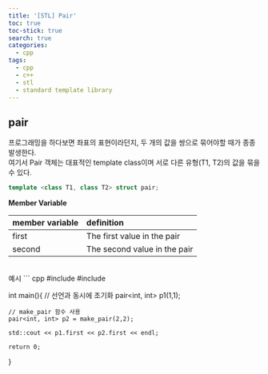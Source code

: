```yaml
---
title: '[STL] Pair'
toc: true
toc-stick: true
search: true
categories:
  - cpp
tags:
  - cpp
  - c++
  - stl
  - standard template library
---
```

## pair  

프로그래밍을 하다보면 좌표의 표현이라던지, 두 개의 값을 쌍으로 묶어야할 때가 종종 발생한다.  
여기서 Pair 객체는 대표적인 template class이며 서로 다른 유형(T1, T2)의 값을 묶을 수 있다.

``` cpp
template <class T1, class T2> struct pair;
```

**Member Variable**  

|member variable|definition|  
|:---|:---|  
|first|The first value in the pair  |  
|second|The second value in the pair |  

<br>
예시
``` cpp
#include <iostream>
#include <utility>

int main(){
	// 선언과 동시에 초기화
	pair<int, int> p1(1,1);

	// make_pair 함수 사용
	pair<int, int> p2 = make_pair(2,2);

	std::cout << p1.first << p2.first << endl;

	return 0;
}
```
